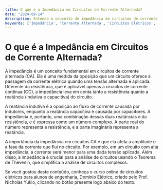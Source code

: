 ```yaml
---
title: O que é a Impedância em Circuitos de Corrente Alternada?
date: "2024-09-14"
description: Entenda o conceito de impedância em circuitos de corrente alternada e sua importância na análise de circuitos elétricos.
keywords: ['Impedância', 'Corrente Alternada', 'Circuitos Elétricos', 'Frequência', 'Thévenin']
---
```


# O que é a Impedância em Circuitos de Corrente Alternada?

A impedância é um conceito fundamental em circuitos de corrente alternada (CA). Ela é uma medida da oposição que um circuito oferece à passagem da corrente elétrica quando uma tensão alternada é aplicada. Diferente da resistência, que é aplicável apenas a circuitos de corrente contínua (CC), a impedância leva em conta tanto a resistência quanto a reatância (indutiva e capacitiva) do circuito.

A reatância indutiva é a oposição ao fluxo de corrente causada por indutores, enquanto a reatância capacitiva é causada por capacitores. A impedância é, portanto, uma combinação dessas duas reatâncias e da resistência, e é expressa como um número complexo. A parte real do número representa a resistência, e a parte imaginária representa a reatância.

A importância da impedância em circuitos CA é que ela afeta a amplitude e a fase da corrente que flui no circuito. Por exemplo, em um circuito com alta impedância, a corrente será menor para uma dada tensão aplicada. Além disso, a impedância é crucial para a análise de circuitos usando o Teorema de Thévenin, que simplifica a análise de circuitos complexos.

Se você gostou deste conteúdo, conheça o curso online de circuitos elétricos para alunos de engenharia, Domínio Elétrico, criado pelo Prof. Nicholas Yukio, clicando no botão presente logo abaixo do texto.
